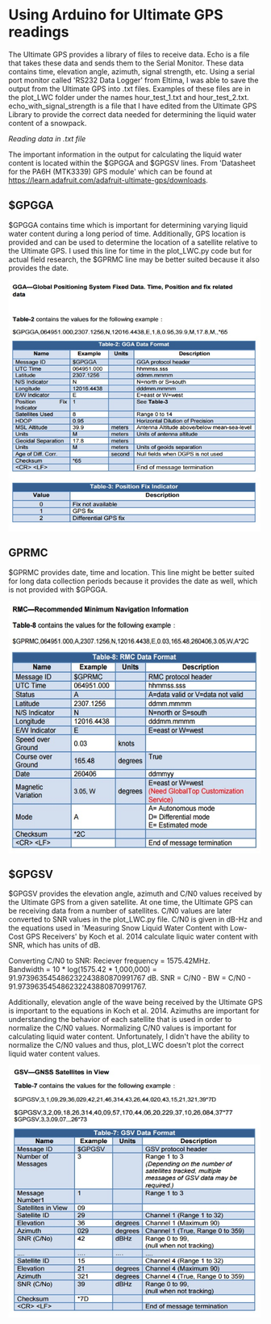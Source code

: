 # Using Arduino for Ultimate GPS readings

The Ultimate GPS provides a library of files to receive data.  Echo is a file that takes these data and sends them to the Serial Monitor.  These data contains time, elevation angle, azimuth, signal strength, etc.  Using a serial port monitor called 'RS232 Data Logger' from Eltima, I was able to save the output from the Ultimate GPS into .txt files.  Examples of these files are in the plot_LWC folder under the names hour_test_1.txt and hour_test_2.txt.  echo_with_signal_strength is a file that I have edited from the Ultimate GPS Library to provide the correct data needed for determining the liquid water content of a snowpack.



*Reading data in .txt file*

The important information in the output for calculating the liquid water content is located within the $GPGGA and $GPGSV lines.
From 'Datasheet for the PA6H (MTK3339) GPS module' which can be found at https://learn.adafruit.com/adafruit-ultimate-gps/downloads.

## $GPGGA

$GPGGA contains time which is important for determining varying liquid water content during a long period of time.  Additionally, GPS location is provided and can be used to determine the location of a satellite relative to the Ultimate GPS.  I used this line for time in the plot_LWC.py code but for actual field research, the $GPRMC line may be better suited because it also provides the date.

<img align="center" width="500" height="500" src="/images//gga.jpg">


## GPRMC

$GPRMC provides date, time and location.  This line might be better suited for long data collection periods because it provides the date as well, which is not provided with $GPGGA.

<img align="center" width="500" height="500" src="/images//rmc.jpg">


## $GPGSV

$GPGSV provides the elevation angle, azimuth and C/N0 values received by the Ultimate GPS from a given satellite.  At one time, the Ultimate GPS can be receiving data from a number of satellites.  C/N0 values are later converted to SNR values in the plot_LWC.py file.  C/N0 is given in dB-Hz and the equations used in 'Measuring Snow Liquid Water Content with Low-Cost GPS Receivers' by Koch et al. 2014 calculate liquic water content with SNR, which has units of dB.  

Converting C/N0 to SNR:
  Reciever frequency = 1575.42MHz.  
  Bandwidth = 10 * log(1575.42 * 1,000,000) = 91.973963545486232243880870991767 dB.
  SNR = C/N0 - BW = C/N0 - 91.973963545486232243880870991767.
  
Additionally, elevation angle of the wave being received by the Ultimate GPS is important to the equations in Koch et al. 2014.  Azimuths are important for understanding the behavior of each satellite that is used in order to normalize the C/N0 values.  Normalizing C/N0 values is important for calculating liquid water content.  Unfortunately, I didn't have the ability to normalize the C/N0 values and thus, plot_LWC doesn't plot the correct liquid water content values.
  
<img align="center" width="500" height="500" src="/images//gsv.jpg">

